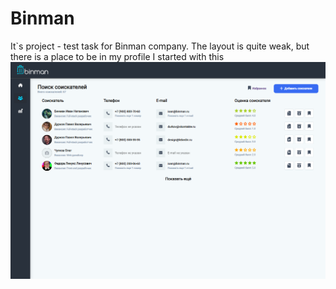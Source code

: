 # Binman 
It`s project - test task for Binman company. 
The layout is quite weak, but there is a place to be in my profile I started with this
![layout image](img/bmpres.png)
